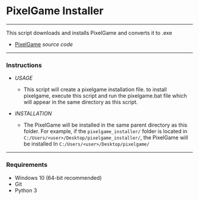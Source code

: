 # PixelGame Installer

---

This script downloads and installs PixelGame and converts it to .exe
- [PixelGame](https://github.com/Tobdu399/pixelgame) _source code_

---

### Instructions
- _USAGE_
    - This script will create a pixelgame installation file. to install
        pixelgame, execute this script and run the pixelgame.bat file which
        will appear in the same directory as this script.


- _INSTALLATION_ 
    - The PixelGame will be installed in the same parent directory as
        this folder. For example, if the `pixelgame_installer/` folder is
        located in `C:/Users/<user>/Desktop/pixelgame_installer/`, the
        PixelGame will be installed In `C:/Users/<user>/Desktop/pixelgame/`
    
---

### Requirements
- Windows 10 (64-bit recommended)
- Git 
- Python 3